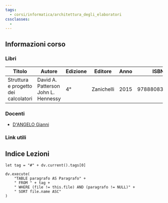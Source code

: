 ```yaml
---
tags:
  - corsi/informatica/architettura_degli_elaboratori
cssclasses:
  - 
---
```

## Informazioni corso

### Libri
| Titolo                               | Autore                                 | Edizione | Editore    | Anno | ISBN          | Note               |
| ------------------------------------ | -------------------------------------- | -------- | ---------- | ---- | ------------- | ------------------ |
| Struttura e progetto dei calcolatori | David A. Patterson<br>John L. Hennessy | 4°       | Zanichelli | 2015 | 9788808352026 | Ha delle appendici |


### Docenti
- [D'ANGELO Gianni](https://docenti.unisa.it/004492/home)

### Link utili



## Indice Lezioni

```dataviewjs
let tag = "#" + dv.current().tags[0]

dv.execute(
	"TABLE paragrafo AS Paragrafo" +
	" FROM " + tag +
	" WHERE (file != this.file) AND (paragrafo != NULL)" +
	" SORT file.name ASC"
)
```
